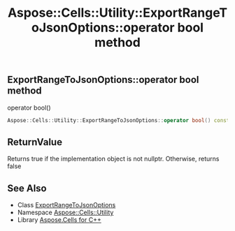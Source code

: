 ﻿---
title: Aspose::Cells::Utility::ExportRangeToJsonOptions::operator bool method
linktitle: operator bool
second_title: Aspose.Cells for C++ API Reference
description: 'Aspose::Cells::Utility::ExportRangeToJsonOptions::operator bool method. operator bool() in C++.'
type: docs
weight: 400
url: /cpp/aspose.cells.utility/exportrangetojsonoptions/operator_bool/
---
## ExportRangeToJsonOptions::operator bool method


operator bool()

```cpp
Aspose::Cells::Utility::ExportRangeToJsonOptions::operator bool() const
```


## ReturnValue

Returns true if the implementation object is not nullptr. Otherwise, returns false

## See Also

* Class [ExportRangeToJsonOptions](../)
* Namespace [Aspose::Cells::Utility](../../)
* Library [Aspose.Cells for C++](../../../)
